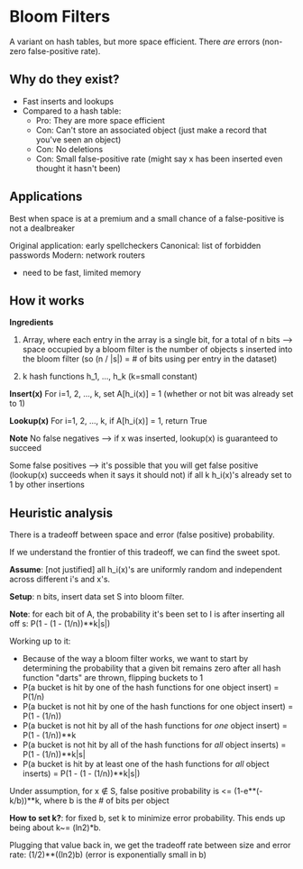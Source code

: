 # Bloom Filters

A variant on hash tables, but more space efficient. There _are_ errors (non-zero false-positive rate).

## Why do they exist?

- Fast inserts and lookups
- Compared to a hash table:
  - Pro: They are more space efficient
  - Con: Can't store an associated object (just make a record that you've seen an object)
  - Con: No deletions
  - Con: Small false-positive rate (might say x has been inserted even thought it hasn't been)

## Applications

Best when space is at a premium and a small chance of a false-positive is not a dealbreaker

Original application: early spellcheckers
Canonical: list of forbidden passwords
Modern: network routers

- need to be fast, limited memory

## How it works

**Ingredients**

1. Array, where each entry in the array is a single bit, for a total of n bits --> space occupied by a bloom filter is the number of objects s inserted into the bloom filter
   (so (n / |s|) = # of bits using per entry in the dataset)

2. k hash functions h_1, ..., h_k (k=small constant)

**Insert(x)**
For i=1, 2, ..., k, set A[h_i(x)] = 1 (whether or not bit was already set to 1)

**Lookup(x)**
For i=1, 2, ..., k, if A[h_i(x)] = 1, return True

**Note**
No false negatives --> if x was inserted, lookup(x) is guaranteed to succeed

Some false positives --> it's possible that you will get false positive (lookup(x) succeeds when it says it should not) if all k h_i(x)'s already set to 1 by other insertions

## Heuristic analysis

There is a tradeoff between space and error (false positive) probability.

If we understand the frontier of this tradeoff, we can find the sweet spot.

**Assume**: [not justified] all h_i(x)'s are uniformly random and independent across different i's and x's.

**Setup**: n bits, insert data set S into bloom filter.

**Note**: for each bit of A, the probability it's been set to I is after inserting all off s: P(1 - (1 - (1/n))\*\*k|s|)

Working up to it:

- Because of the way a bloom filter works, we want to start by determining the probability that a given bit remains zero after all hash function "darts" are thrown, flipping buckets to 1
- P(a bucket is hit by one of the hash functions for one object insert) = P(1/n)
- P(a bucket is not hit by one of the hash functions for one object insert) = P(1 - (1/n))
- P(a bucket is not hit by all of the hash functions for _one_ object insert) = P(1 - (1/n))\*\*k
- P(a bucket is not hit by all of the hash functions for _all_ object inserts) = P(1 - (1/n))\*\*k|s|
- P(a bucket is hit by at least one of the hash functions for _all_ object inserts) = P(1 - (1 - (1/n))\*\*k|s|)

Under assumption, for x ∉ S, false positive probability is <= (1-e**(-k/b))**k, where b is the # of bits per object

**How to set k?**: for fixed b, set k to minimize error probability. This ends up being about k~= (ln2)\*b.

Plugging that value back in, we get the tradeoff rate between size and error rate: (1/2)\*\*((ln2)b) (error is exponentially small in b)
